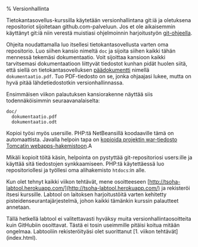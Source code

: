 % Versionhallinta
<!-- order: 6 -->

Tietokantasovellus-kurssilla käytetään versionhallintana git:iä ja
oletuksena repositoriot sijoitetaan github.com-palveluun. Jos et ole 
aikaisemmin käyttänyt git:iä niin verestä muistiasi
ohjelmoinnin harjoitustyön [git-ohjeella](https://github.com/javaLabra/Javalabra2013-1/wiki/Git-ohje).

Ohjeita noudattamalla luo itsellesi tietokantasovellusta varten oma repositorio.
Luo siihen kansio nimeltä `doc` ja sijoita siihen kaikki
tähän mennessä tekemäsi dokumentaatio. Voit sijoittaa kansioon kaikki
tarvitsemasi dokumentaatioon liittyvät tiedostot kunhan pidät huolen
siitä, että siellä on tietokantasovelluksen [päädokumentti]({{rootdir}}dokumentaatio-ohje.html)
nimellä `dokumentaatio.pdf`. Tuo PDF-tiedosto on se, jonka ohjaajasi lukee, 
mutta on hyvä pitää lähdetiedostotkin versionhallinnassa.

Ensimmäisen viikon palautuksen kansiorakenne näyttää siis todennäköisimmin seuraavanalaiselta:

~~~~
doc/
  dokumentaatio.pdf
  dokumentaatio.odt
~~~~

Kopioi työsi myös usersille. PHP:tä NetBeansillä koodaaville tämä on automaattista.
Javalla helpoin tapa on [kopioida projektin war-tiedosto Tomcatin webapps-hakemistoon]({{rootdir}}ohjeistus/users/java-war-paketit.html).A

Mikäli kopioit töitä käsin, helpointa on pystyttää git-repositoriosi users:ille ja käyttää sitä tiedostojen synkkaamiseen.
PHP:tä käytettäessä luo repositoriollesi ja työllesi oma alihakemisto `htdocs`:in alle.

Kun olet tehnyt kaikki viikon tehtävät, 
mene osoitteeseen [http://tsoha-labtool.herokuapp.com/](http://tsoha-labtool.herokuapp.com/)
ja rekisteröi itsesi kurssille. 
Labtool on laitoksen harjoitustöitä varten kehitetty pisteidenseurantajärjestelmä, 
johon kaikki tämänkin kurssin palautteet annetaan.

<alert>
Tällä hetkellä labtool ei valitettavasti hyväksy muita versionhallintaosoitteita kuin GitHubiin osoittavat. Tästä ei tosin useimmille pitäisi koitua mitään ongelmaa.
</alert>

<last>
  Labtooliin rekisteröityäsi olet suorittanut [1. viikon tehtävät](index.html).
</last>
